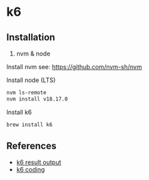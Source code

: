 # k6

## Installation

1. nvm & node

Install nvm see: https://github.com/nvm-sh/nvm

Install node (LTS)

``` sh
nvm ls-remote
nvm install v18.17.0
```

Install k6

``` sh
brew install k6
```

## References

- [k6 result output](https://k6.io/docs/get-started/results-output/)
- [k6 coding](https://k6.io/docs/get-started/running-k6/)
